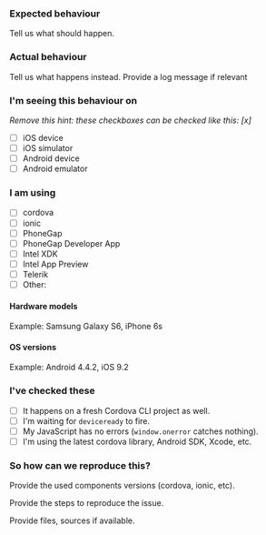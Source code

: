### Expected behaviour
Tell us what should happen.

### Actual behaviour
Tell us what happens instead. Provide a log message if relevant

### I'm seeing this behaviour on
_Remove this hint: these checkboxes can be checked like this: [x]_

- [ ] iOS device
- [ ] iOS simulator
- [ ] Android device
- [ ] Android emulator

### I am using

- [ ] cordova
- [ ] ionic
- [ ] PhoneGap
- [ ] PhoneGap Developer App
- [ ] Intel XDK
- [ ] Intel App Preview
- [ ] Telerik
- [ ] Other:

#### Hardware models
Example: Samsung Galaxy S6, iPhone 6s

#### OS versions
Example: Android 4.4.2, iOS 9.2

### I've checked these
- [ ] It happens on a fresh Cordova CLI project as well.
- [ ] I'm waiting for `deviceready` to fire.
- [ ] My JavaScript has no errors (`window.onerror` catches nothing).
- [ ] I'm using the latest cordova library, Android SDK, Xcode, etc.

### So how can we reproduce this?
Provide the used components versions (cordova, ionic, etc).

Provide the steps to reproduce the issue.

Provide files, sources if available.
